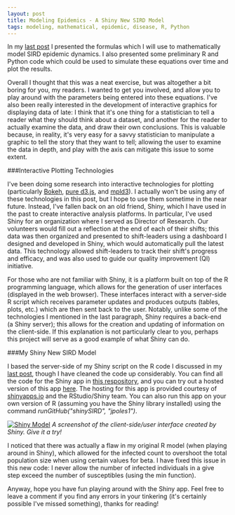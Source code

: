 ```yaml
---
layout: post
title: Modeling Epidemics - A Shiny New SIRD Model
tags: modeling, mathematical, epidemic, disease, R, Python
---
```


In my [last post](http://jpoles1.github.io/blog/2015/12/30/First-Model/) I presented the formulas which I will use to mathematically model SIRD epidemic dynamics. I also presented some preliminary R and Python code which could be used to simulate these equations over time and plot the results.

Overall I thought that this was a neat exercise, but was altogether a bit boring for you, my readers. I wanted to get you involved, and allow you to play around with the parameters being entered into these equations. I've also been really interested in the development of interactive graphics for displaying data of late: I think that it's one thing for a statistician to tell a reader what they should think about a dataset, and another for the reader to actually examine the data, and draw their own conclusions. This is valuable because, in reality, it's very easy for a savvy statistician to manipulate a graphic to tell the story that they want to tell; allowing the user to examine the data in depth, and play with the axis can mitigate this issue to some extent.

###Interactive Plotting Technologies

I've been doing some research into interactive technologies for plotting (particularly [Bokeh](http://bokeh.pydata.org/en/latest/), [pure d3.js](http://d3js.org/), and [mpld3](http://mpld3.github.io/)). I actually won't be using any of these technologies in this post, but I hope to use them sometime in the near future. Instead, I've fallen back on an old friend, Shiny, which I have used in the past to create interactive analysis platforms. In particular, I've used Shiny for an organization where I served as Director of Research. Our volunteers would fill out a reflection at the end of each of their shifts; this data was then organized and presented to shift-leaders using a dashboard I designed and developed in Shiny, which would automatically pull the latest data. This technology allowed shift-leaders to track their shift's progress and efficacy, and was also used to guide our quality improvement (QI) initiative.

For those who are not familiar with Shiny, it is a platform built on top of the R programming language, which allows for the generation of user interfaces (displayed in the web browser). These interfaces interact with a server-side R script which receives parameter updates and produces outputs (tables, plots, etc.) which are then sent back to the user. Notably, unlike some of the technologies I mentioned in the last paragraph, Shiny requires a back-end (a Shiny server); this allows for the creation and updating of information on the client-side. If this explanation is not particularly clear to you, perhaps this project will serve as a good example of what Shiny can do.

<!-- more -->

###My Shiny New SIRD Model

I based the server-side of my Shiny script on the R code I discussed in my [last post](http://jpoles1.github.io/blog/2015/12/30/First-Model/), though I have cleaned the code up considerably. You can find all the code for the Shiny app in [this respository](https://github.com/jpoles1/shinySIRD), and you can try out a hosted version of this app [here](https://jpoles1.shinyapps.io/shinySIRD). The hosting for this app is provided courtesy of [shinyapps.io](http://shinyapps.io) and the RStudio/Shiny team. You can also run this app on your own version of R (assuming you have the Shiny library installed) using the command _runGitHub("shinySIRD", "jpoles1")_.

[![Shiny Model](/blog/public/img/2015-12-29-First-Model/shiny.png "R Model")](https://jpoles1.shinyapps.io/shinySIRD)
_A screenshot of the client-side/user interface created by Shiny. Give it a try!_

I noticed that there was actually a flaw in my original R model (when playing around in Shiny), which allowed for the infected count to overshoot the total population size when using certain values for beta. I have fixed this issue in this new code: I never allow the number of infected individuals in a give step exceed the number of susceptibles (using the min function).

Anyway, hope you have fun playing around with the Shiny app. Feel free to leave a comment if you find any errors in your tinkering (it's certainly possible I've missed something), thanks for reading!
